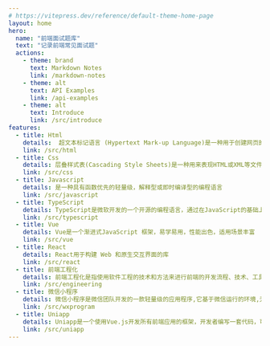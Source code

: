 ```yaml
---
# https://vitepress.dev/reference/default-theme-home-page
layout: home
hero:
  name: "前端面试题库"
  text: "记录前端常见面试题"
  actions:
    - theme: brand
      text: Markdown Notes
      link: /markdown-notes
    - theme: alt
      text: API Examples
      link: /api-examples
    - theme: alt
      text: Introduce
      link: /src/introduce
features:
  - title: Html
    details:  超文本标记语言 (Hypertext Mark-up Language)是一种用于创建网页的标准标记语言。
    link: /src/html
  - title: Css
    details: 层叠样式表(Cascading Style Sheets)是一种用来表现HTML或XML等文件样式的计算机语言
    link: /src/css
  - title: Javascript
    details: 是一种具有函数优先的轻量级，解释型或即时编译型的编程语言
    link: /src/javascript
  - title: TypeScript
    details: TypeScript是微软开发的一个开源的编程语言，通过在JavaScript的基础上添加静态类型定义构建而成
    link: /src/typescript
  - title: Vue
    details: Vue是一个渐进式JavaScript 框架，易学易用，性能出色，适用场景丰富
    link: /src/vue
  - title: React
    details: React用于构建 Web 和原生交互界面的库
    link: /src/react
  - title: 前端工程化
    details: 前端工程化是指使用软件工程的技术和方法来进行前端的开发流程、技术、工具、经验等规范化、标准化
    link: /src/engineering
  - title: 微信小程序
    details: 微信小程序是微信团队开发的一款轻量级的应用程序,它基于微信运行的环境,无需安装即可使用
    link: /src/wxprogram
  - title: Uniapp
    details: Uniapp是一个使用Vue.js开发所有前端应用的框架，开发者编写一套代码，可发布到iOS、Android、Web（响应式）、以及各种小程序、快应用等多个平台
    link: /src/uniapp
---
```

